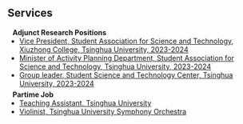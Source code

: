 ## Services

<h4 style="margin:0 10px 0;">Adjunct Research Positions</h4>

<ul style="margin:0 0 5px;">
  <li><a href="https://www.xzc.tsinghua.edu.cn/"><autocolor>Vice President, Student Association for Science and Technology, Xiuzhong College, Tsinghua University, 2023-2024</autocolor></a></li>
  <li><a href="https://www.tsinghua.edu.cn/xtw/sdfg/xskxjsxhd.htm"><autocolor>Minister of Activity Planning Department, Student Association for Science and Technology, Tsinghua University, 2023-2024</autocolor></a></li>
  <li><a href="https://www.tsinghua.edu.cn/xtw/adgfafg/xskjcxzx.htm"><autocolor>Group leader, Student Science and Technology Center, Tsinghua University, 2023-2024</autocolor></a></li>
</ul>

<h4 style="margin:0 10px 0;">Partime Job</h4>

<ul style="margin:0 0 20px;">
  <li><a href="https://www.tsinghua.edu.cn/xtw/info/1013/1109.htm"><autocolor>Teaching Assistant, Tsinghua University</autocolor></a></li>
  <li><a href="https://www.arts.tsinghua.edu.cn/info/1084/1492.htm"><autocolor>Violinist, Tsinghua University Symphony Orchestra </autocolor></a></li>
</ul>
